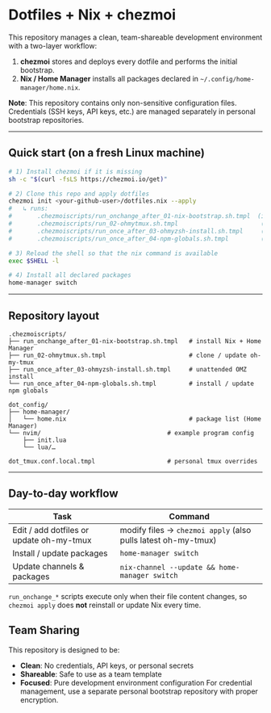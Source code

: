# Dotfiles + Nix + chezmoi

This repository manages a clean, team-shareable development environment with a two-layer workflow:

1. **chezmoi** stores and deploys every dotfile and performs the initial bootstrap.  
2. **Nix / Home Manager** installs all packages declared in `~/.config/home-manager/home.nix`.

**Note**: This repository contains only non-sensitive configuration files. Credentials (SSH keys, API keys, etc.) are managed separately in personal bootstrap repositories.

---

## Quick start (on a fresh Linux machine)

```bash
# 1) Install chezmoi if it is missing
sh -c "$(curl -fsLS https://chezmoi.io/get)"

# 2) Clone this repo and apply dotfiles
chezmoi init <your-github-user>/dotfiles.nix --apply
#   ↳ runs:
#       .chezmoiscripts/run_onchange_after_01-nix-bootstrap.sh.tmpl  (install Nix + Home Manager)
#       .chezmoiscripts/run_02-ohmytmux.sh.tmpl                       (clone / update oh-my-tmux)
#       .chezmoiscripts/run_once_after_03-ohmyzsh-install.sh.tmpl     (install Oh-My-Zsh)
#       .chezmoiscripts/run_once_after_04-npm-globals.sh.tmpl         (install / upgrade npm global packages)

# 3) Reload the shell so that the nix command is available
exec $SHELL -l

# 4) Install all declared packages
home-manager switch
```

---

## Repository layout

```
.chezmoiscripts/
├── run_onchange_after_01-nix-bootstrap.sh.tmpl   # install Nix + Home Manager
├── run_02-ohmytmux.sh.tmpl                       # clone / update oh-my-tmux
├── run_once_after_03-ohmyzsh-install.sh.tmpl     # unattended OMZ install
└── run_once_after_04-npm-globals.sh.tmpl         # install / update npm globals

dot_config/
├── home-manager/
│   └── home.nix                                  # package list (Home Manager)
└── nvim/                                   # example program config
    ├── init.lua
    └── lua/…

dot_tmux.conf.local.tmpl                    # personal tmux overrides
```

---

## Day-to-day workflow

| Task                       | Command                                             |
|----------------------------|-----------------------------------------------------|
| Edit / add dotfiles or update oh-my-tmux | modify files → `chezmoi apply` (also pulls latest oh-my-tmux) |
| Install / update packages  | `home-manager switch`                               |
| Update channels & packages | `nix-channel --update && home-manager switch` |

`run_onchange_*` scripts execute only when their file content changes, so
`chezmoi apply` does **not** reinstall or update Nix every time.

## Team Sharing

This repository is designed to be:
- **Clean**: No credentials, API keys, or personal secrets
- **Shareable**: Safe to use as a team template
- **Focused**: Pure development environment configuration
For credential management, use a separate personal bootstrap repository with proper encryption.
